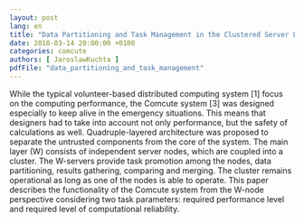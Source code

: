 ```yaml
---
layout: post
lang: en
title: "Data Partitioning and Task Management in the Clustered Server Layer of the Volunteer-based Computation System"
date: 2018-03-14 20:00:00 +0100
categories: comcute
authors: [ JaroslawKuchta ]
pdfFile: "data_partitioning_and_task_management"
---
```


While the typical volunteer-based distributed computing system [1] focus on the computing performance, the Comcute system [3] was designed especially to keep alive in the emergency situations. This means that designers had to take into account not only performance, but the safety of calculations as well. Quadruple-layered architecture was proposed to separate the untrusted components from the core of the system. The main layer (W) consists of independent server nodes, which are coupled into a cluster. The W-servers provide task promotion among the nodes, data partitioning, results gathering, comparing and merging. The cluster remains operational as long as one of the nodes is able to operate. This paper describes the functionality of the Comcute system from the W-node perspective considering two task parameters: required performance level and required level of computational reliability.